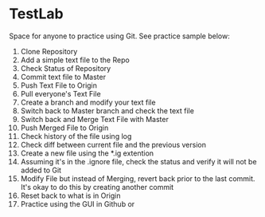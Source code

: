 # TestLab
Space for anyone to practice using Git.  See practice sample below:

1. Clone Repository
2. Add a simple text file to the Repo
3. Check Status of Repository
4. Commit text file to Master
5. Push Text File to Origin
6. Pull everyone's Text File
7. Create a branch and modify your text file
8. Switch back to Master branch and check the text file
9. Switch back and Merge Text File with Master
10. Push Merged File to Origin
11. Check history of the file using log
12. Check diff between current file and the previous version
13. Create a new file using the *.ig extention
14. Assuming it's in the .ignore file, check the status and verify it will not be added to Git
15. Modify File but instead of Merging, revert back prior to the last commit.  It's okay to do this by creating another commit
16. Reset back to what is in Origin
17. Practice using the GUI in Github or 
